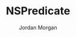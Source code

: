 ---
layout: post
tags: ["Foundation"]
title: "NSPredicate"
author: Jordan Morgan
description: "Twist and turn your way through collections and data sets with ease."
image: /assets/images/logo.png
---